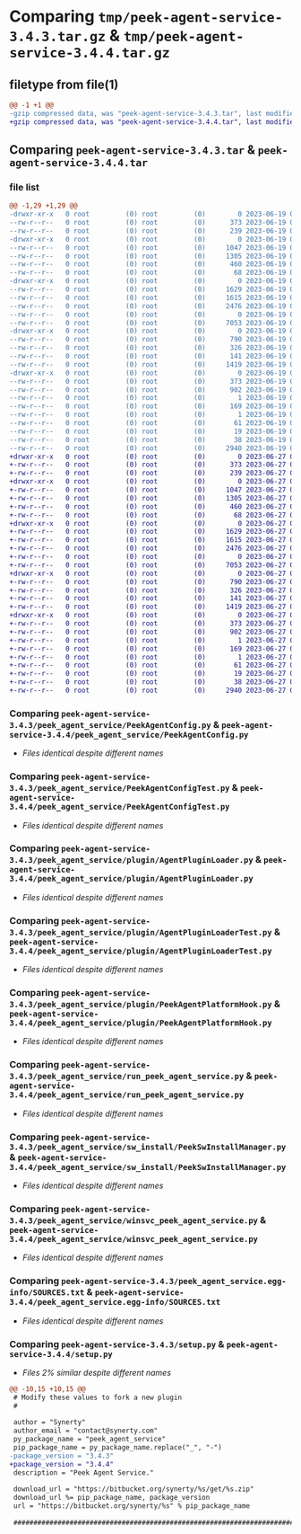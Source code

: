 # Comparing `tmp/peek-agent-service-3.4.3.tar.gz` & `tmp/peek-agent-service-3.4.4.tar.gz`

## filetype from file(1)

```diff
@@ -1 +1 @@
-gzip compressed data, was "peek-agent-service-3.4.3.tar", last modified: Mon Jun 19 04:43:59 2023, max compression
+gzip compressed data, was "peek-agent-service-3.4.4.tar", last modified: Tue Jun 27 02:01:43 2023, max compression
```

## Comparing `peek-agent-service-3.4.3.tar` & `peek-agent-service-3.4.4.tar`

### file list

```diff
@@ -1,29 +1,29 @@
-drwxr-xr-x   0 root         (0) root         (0)        0 2023-06-19 04:43:59.506455 peek-agent-service-3.4.3/
--rw-r--r--   0 root         (0) root         (0)      373 2023-06-19 04:43:59.506455 peek-agent-service-3.4.3/PKG-INFO
--rw-r--r--   0 root         (0) root         (0)      239 2023-06-19 04:43:12.000000 peek-agent-service-3.4.3/README.rst
-drwxr-xr-x   0 root         (0) root         (0)        0 2023-06-19 04:43:59.505455 peek-agent-service-3.4.3/peek_agent_service/
--rw-r--r--   0 root         (0) root         (0)     1047 2023-06-19 04:43:12.000000 peek-agent-service-3.4.3/peek_agent_service/PeekAgentConfig.py
--rw-r--r--   0 root         (0) root         (0)     1305 2023-06-19 04:43:12.000000 peek-agent-service-3.4.3/peek_agent_service/PeekAgentConfigTest.py
--rw-r--r--   0 root         (0) root         (0)      460 2023-06-19 04:43:12.000000 peek-agent-service-3.4.3/peek_agent_service/PlatformDependencyTest.py
--rw-r--r--   0 root         (0) root         (0)       68 2023-06-19 04:43:59.000000 peek-agent-service-3.4.3/peek_agent_service/__init__.py
-drwxr-xr-x   0 root         (0) root         (0)        0 2023-06-19 04:43:59.505455 peek-agent-service-3.4.3/peek_agent_service/plugin/
--rw-r--r--   0 root         (0) root         (0)     1629 2023-06-19 04:43:12.000000 peek-agent-service-3.4.3/peek_agent_service/plugin/AgentPluginLoader.py
--rw-r--r--   0 root         (0) root         (0)     1615 2023-06-19 04:43:12.000000 peek-agent-service-3.4.3/peek_agent_service/plugin/AgentPluginLoaderTest.py
--rw-r--r--   0 root         (0) root         (0)     2476 2023-06-19 04:43:12.000000 peek-agent-service-3.4.3/peek_agent_service/plugin/PeekAgentPlatformHook.py
--rw-r--r--   0 root         (0) root         (0)        0 2023-06-19 04:43:12.000000 peek-agent-service-3.4.3/peek_agent_service/plugin/__init__.py
--rw-r--r--   0 root         (0) root         (0)     7053 2023-06-19 04:43:12.000000 peek-agent-service-3.4.3/peek_agent_service/run_peek_agent_service.py
-drwxr-xr-x   0 root         (0) root         (0)        0 2023-06-19 04:43:59.506455 peek-agent-service-3.4.3/peek_agent_service/sw_install/
--rw-r--r--   0 root         (0) root         (0)      790 2023-06-19 04:43:12.000000 peek-agent-service-3.4.3/peek_agent_service/sw_install/PeekSwInstallManager.py
--rw-r--r--   0 root         (0) root         (0)      326 2023-06-19 04:43:12.000000 peek-agent-service-3.4.3/peek_agent_service/sw_install/PluginSwInstallManager.py
--rw-r--r--   0 root         (0) root         (0)      141 2023-06-19 04:43:12.000000 peek-agent-service-3.4.3/peek_agent_service/sw_install/__init__.py
--rw-r--r--   0 root         (0) root         (0)     1419 2023-06-19 04:43:12.000000 peek-agent-service-3.4.3/peek_agent_service/winsvc_peek_agent_service.py
-drwxr-xr-x   0 root         (0) root         (0)        0 2023-06-19 04:43:59.505455 peek-agent-service-3.4.3/peek_agent_service.egg-info/
--rw-r--r--   0 root         (0) root         (0)      373 2023-06-19 04:43:59.000000 peek-agent-service-3.4.3/peek_agent_service.egg-info/PKG-INFO
--rw-r--r--   0 root         (0) root         (0)      902 2023-06-19 04:43:59.000000 peek-agent-service-3.4.3/peek_agent_service.egg-info/SOURCES.txt
--rw-r--r--   0 root         (0) root         (0)        1 2023-06-19 04:43:59.000000 peek-agent-service-3.4.3/peek_agent_service.egg-info/dependency_links.txt
--rw-r--r--   0 root         (0) root         (0)      169 2023-06-19 04:43:59.000000 peek-agent-service-3.4.3/peek_agent_service.egg-info/entry_points.txt
--rw-r--r--   0 root         (0) root         (0)        1 2023-06-19 04:43:59.000000 peek-agent-service-3.4.3/peek_agent_service.egg-info/not-zip-safe
--rw-r--r--   0 root         (0) root         (0)       61 2023-06-19 04:43:59.000000 peek-agent-service-3.4.3/peek_agent_service.egg-info/requires.txt
--rw-r--r--   0 root         (0) root         (0)       19 2023-06-19 04:43:59.000000 peek-agent-service-3.4.3/peek_agent_service.egg-info/top_level.txt
--rw-r--r--   0 root         (0) root         (0)       38 2023-06-19 04:43:59.506455 peek-agent-service-3.4.3/setup.cfg
--rw-r--r--   0 root         (0) root         (0)     2940 2023-06-19 04:43:59.000000 peek-agent-service-3.4.3/setup.py
+drwxr-xr-x   0 root         (0) root         (0)        0 2023-06-27 02:01:43.495523 peek-agent-service-3.4.4/
+-rw-r--r--   0 root         (0) root         (0)      373 2023-06-27 02:01:43.495523 peek-agent-service-3.4.4/PKG-INFO
+-rw-r--r--   0 root         (0) root         (0)      239 2023-06-27 02:00:58.000000 peek-agent-service-3.4.4/README.rst
+drwxr-xr-x   0 root         (0) root         (0)        0 2023-06-27 02:01:43.494523 peek-agent-service-3.4.4/peek_agent_service/
+-rw-r--r--   0 root         (0) root         (0)     1047 2023-06-27 02:00:58.000000 peek-agent-service-3.4.4/peek_agent_service/PeekAgentConfig.py
+-rw-r--r--   0 root         (0) root         (0)     1305 2023-06-27 02:00:58.000000 peek-agent-service-3.4.4/peek_agent_service/PeekAgentConfigTest.py
+-rw-r--r--   0 root         (0) root         (0)      460 2023-06-27 02:00:58.000000 peek-agent-service-3.4.4/peek_agent_service/PlatformDependencyTest.py
+-rw-r--r--   0 root         (0) root         (0)       68 2023-06-27 02:01:43.000000 peek-agent-service-3.4.4/peek_agent_service/__init__.py
+drwxr-xr-x   0 root         (0) root         (0)        0 2023-06-27 02:01:43.494523 peek-agent-service-3.4.4/peek_agent_service/plugin/
+-rw-r--r--   0 root         (0) root         (0)     1629 2023-06-27 02:00:58.000000 peek-agent-service-3.4.4/peek_agent_service/plugin/AgentPluginLoader.py
+-rw-r--r--   0 root         (0) root         (0)     1615 2023-06-27 02:00:58.000000 peek-agent-service-3.4.4/peek_agent_service/plugin/AgentPluginLoaderTest.py
+-rw-r--r--   0 root         (0) root         (0)     2476 2023-06-27 02:00:58.000000 peek-agent-service-3.4.4/peek_agent_service/plugin/PeekAgentPlatformHook.py
+-rw-r--r--   0 root         (0) root         (0)        0 2023-06-27 02:00:58.000000 peek-agent-service-3.4.4/peek_agent_service/plugin/__init__.py
+-rw-r--r--   0 root         (0) root         (0)     7053 2023-06-27 02:00:58.000000 peek-agent-service-3.4.4/peek_agent_service/run_peek_agent_service.py
+drwxr-xr-x   0 root         (0) root         (0)        0 2023-06-27 02:01:43.494523 peek-agent-service-3.4.4/peek_agent_service/sw_install/
+-rw-r--r--   0 root         (0) root         (0)      790 2023-06-27 02:00:58.000000 peek-agent-service-3.4.4/peek_agent_service/sw_install/PeekSwInstallManager.py
+-rw-r--r--   0 root         (0) root         (0)      326 2023-06-27 02:00:58.000000 peek-agent-service-3.4.4/peek_agent_service/sw_install/PluginSwInstallManager.py
+-rw-r--r--   0 root         (0) root         (0)      141 2023-06-27 02:00:58.000000 peek-agent-service-3.4.4/peek_agent_service/sw_install/__init__.py
+-rw-r--r--   0 root         (0) root         (0)     1419 2023-06-27 02:00:58.000000 peek-agent-service-3.4.4/peek_agent_service/winsvc_peek_agent_service.py
+drwxr-xr-x   0 root         (0) root         (0)        0 2023-06-27 02:01:43.494523 peek-agent-service-3.4.4/peek_agent_service.egg-info/
+-rw-r--r--   0 root         (0) root         (0)      373 2023-06-27 02:01:43.000000 peek-agent-service-3.4.4/peek_agent_service.egg-info/PKG-INFO
+-rw-r--r--   0 root         (0) root         (0)      902 2023-06-27 02:01:43.000000 peek-agent-service-3.4.4/peek_agent_service.egg-info/SOURCES.txt
+-rw-r--r--   0 root         (0) root         (0)        1 2023-06-27 02:01:43.000000 peek-agent-service-3.4.4/peek_agent_service.egg-info/dependency_links.txt
+-rw-r--r--   0 root         (0) root         (0)      169 2023-06-27 02:01:43.000000 peek-agent-service-3.4.4/peek_agent_service.egg-info/entry_points.txt
+-rw-r--r--   0 root         (0) root         (0)        1 2023-06-27 02:01:43.000000 peek-agent-service-3.4.4/peek_agent_service.egg-info/not-zip-safe
+-rw-r--r--   0 root         (0) root         (0)       61 2023-06-27 02:01:43.000000 peek-agent-service-3.4.4/peek_agent_service.egg-info/requires.txt
+-rw-r--r--   0 root         (0) root         (0)       19 2023-06-27 02:01:43.000000 peek-agent-service-3.4.4/peek_agent_service.egg-info/top_level.txt
+-rw-r--r--   0 root         (0) root         (0)       38 2023-06-27 02:01:43.495523 peek-agent-service-3.4.4/setup.cfg
+-rw-r--r--   0 root         (0) root         (0)     2940 2023-06-27 02:01:43.000000 peek-agent-service-3.4.4/setup.py
```

### Comparing `peek-agent-service-3.4.3/peek_agent_service/PeekAgentConfig.py` & `peek-agent-service-3.4.4/peek_agent_service/PeekAgentConfig.py`

 * *Files identical despite different names*

### Comparing `peek-agent-service-3.4.3/peek_agent_service/PeekAgentConfigTest.py` & `peek-agent-service-3.4.4/peek_agent_service/PeekAgentConfigTest.py`

 * *Files identical despite different names*

### Comparing `peek-agent-service-3.4.3/peek_agent_service/plugin/AgentPluginLoader.py` & `peek-agent-service-3.4.4/peek_agent_service/plugin/AgentPluginLoader.py`

 * *Files identical despite different names*

### Comparing `peek-agent-service-3.4.3/peek_agent_service/plugin/AgentPluginLoaderTest.py` & `peek-agent-service-3.4.4/peek_agent_service/plugin/AgentPluginLoaderTest.py`

 * *Files identical despite different names*

### Comparing `peek-agent-service-3.4.3/peek_agent_service/plugin/PeekAgentPlatformHook.py` & `peek-agent-service-3.4.4/peek_agent_service/plugin/PeekAgentPlatformHook.py`

 * *Files identical despite different names*

### Comparing `peek-agent-service-3.4.3/peek_agent_service/run_peek_agent_service.py` & `peek-agent-service-3.4.4/peek_agent_service/run_peek_agent_service.py`

 * *Files identical despite different names*

### Comparing `peek-agent-service-3.4.3/peek_agent_service/sw_install/PeekSwInstallManager.py` & `peek-agent-service-3.4.4/peek_agent_service/sw_install/PeekSwInstallManager.py`

 * *Files identical despite different names*

### Comparing `peek-agent-service-3.4.3/peek_agent_service/winsvc_peek_agent_service.py` & `peek-agent-service-3.4.4/peek_agent_service/winsvc_peek_agent_service.py`

 * *Files identical despite different names*

### Comparing `peek-agent-service-3.4.3/peek_agent_service.egg-info/SOURCES.txt` & `peek-agent-service-3.4.4/peek_agent_service.egg-info/SOURCES.txt`

 * *Files identical despite different names*

### Comparing `peek-agent-service-3.4.3/setup.py` & `peek-agent-service-3.4.4/setup.py`

 * *Files 2% similar despite different names*

```diff
@@ -10,15 +10,15 @@
 # Modify these values to fork a new plugin
 #
 
 author = "Synerty"
 author_email = "contact@synerty.com"
 py_package_name = "peek_agent_service"
 pip_package_name = py_package_name.replace("_", "-")
-package_version = "3.4.3"
+package_version = "3.4.4"
 description = "Peek Agent Service."
 
 download_url = "https://bitbucket.org/synerty/%s/get/%s.zip"
 download_url %= pip_package_name, package_version
 url = "https://bitbucket.org/synerty/%s" % pip_package_name
 
 ###############################################################################
```

